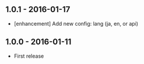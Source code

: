 ## 1.0.1 - 2016-01-17

* [enhancement] Add new config: lang (ja, en, or api)

## 1.0.0 - 2016-01-11

* First release
